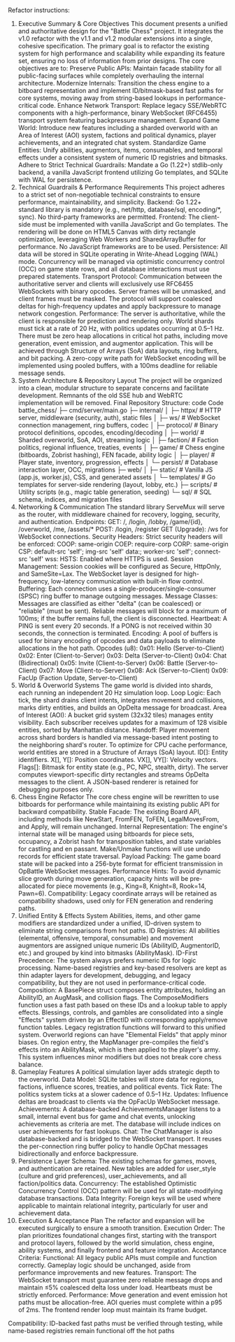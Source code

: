 

Refactor instructions:
1. Executive Summary & Core Objectives
This document presents a unified and authoritative design for the "Battle Chess" project. It integrates the v1.0 refactor with the v1.1 and v1.2 modular extensions into a single, cohesive specification. The primary goal is to refactor the existing system for high performance and scalability while expanding its feature set, ensuring no loss of information from prior designs.
The core objectives are to:
Preserve Public APIs: Maintain facade stability for all public-facing surfaces while completely overhauling the internal architecture.
Modernize Internals: Transition the chess engine to a bitboard representation and implement ID/bitmask-based fast paths for core systems, moving away from string-based lookups in performance-critical code.
Enhance Network Transport: Replace legacy SSE/WebRTC components with a high-performance, binary WebSocket (RFC6455) transport system featuring backpressure management.
Expand Game World: Introduce new features including a sharded overworld with an Area of Interest (AOI) system, factions and political dynamics, player achievements, and an integrated chat system.
Standardize Game Entities: Unify abilities, augmentors, items, consumables, and temporal effects under a consistent system of numeric ID registries and bitmasks.
Adhere to Strict Technical Guardrails: Mandate a Go (1.22+) stdlib-only backend, a vanilla JavaScript frontend utilizing Go templates, and SQLite with WAL for persistence.
2. Technical Guardrails & Performance Requirements
This project adheres to a strict set of non-negotiable technical constraints to ensure performance, maintainability, and simplicity.
Backend: Go 1.22+ standard library is mandatory (e.g., net/http, database/sql, encoding/*, sync). No third-party frameworks are permitted.
Frontend: The client-side must be implemented with vanilla JavaScript and Go templates. The rendering will be done on HTML5 Canvas with dirty rectangle optimization, leveraging Web Workers and SharedArrayBuffer for performance. No JavaScript frameworks are to be used.
Persistence: All data will be stored in SQLite operating in Write-Ahead Logging (WAL) mode. Concurrency will be managed via optimistic concurrency control (OCC) on game state rows, and all database interactions must use prepared statements.
Transport Protocol: Communication between the authoritative server and clients will exclusively use RFC6455 WebSockets with binary opcodes. Server frames will be unmasked, and client frames must be masked. The protocol will support coalesced deltas for high-frequency updates and apply backpressure to manage network congestion.
Performance:
The server is authoritative, while the client is responsible for prediction and rendering only.
World shards must tick at a rate of 20 Hz, with politics updates occurring at 0.5–1 Hz.
There must be zero heap allocations in critical hot paths, including move generation, event emission, and augmentor application. This will be achieved through Structure of Arrays (SoA) data layouts, ring buffers, and bit packing.
A zero-copy write path for WebSocket encoding will be implemented using pooled buffers, with a 100ms deadline for reliable message sends.
3. System Architecture & Repository Layout
The project will be organized into a clean, modular structure to separate concerns and facilitate development. Remnants of the old SSE hub and WebRTC implementation will be removed.
Final Repository Structure:
code
Code
battle_chess/
├─ cmd/server/main.go
├─ internal/
│  ├─ httpx/       # HTTP server, middleware (security, auth), static files
│  ├─ ws/          # WebSocket connection management, ring buffers, codec
│  ├─ protocol/    # Binary protocol definitions, opcodes, encoding/decoding
│  ├─ world/       # Sharded overworld, SoA, AOI, streaming logic
│  ├─ faction/     # Faction politics, regional influence, treaties, events
│  ├─ game/        # Chess engine (bitboards, Zobrist hashing), FEN facade, ability logic
│  ├─ player/      # Player state, inventory, progression, effects
│  └─ persist/     # Database interaction layer, OCC, migrations
├─ web/
│  ├─ static/      # Vanilla JS (app.js, worker.js), CSS, and generated assets
│  └─ templates/   # Go templates for server-side rendering (layout, lobby, etc.)
├─ scripts/       # Utility scripts (e.g., magic table generation, seeding)
└─ sql/           # SQL schema, indices, and migration files
4. Networking & Communication
The standard library ServeMux will serve as the router, with middleware chained for recovery, logging, security, and authentication.
Endpoints:
GET: /, /login, /lobby, /game/{id}, /overworld, /me, /assets/*
POST: /login, /register
GET (Upgrade): /ws for WebSocket connections.
Security Headers: Strict security headers will be enforced:
COOP: same-origin
COEP: require-corp
CORP: same-origin
CSP: default-src 'self'; img-src 'self' data:; worker-src 'self'; connect-src 'self' wss:
HSTS: Enabled where HTTPS is used.
Session Management: Session cookies will be configured as Secure, HttpOnly, and SameSite=Lax.
The WebSocket layer is designed for high-frequency, low-latency communication with built-in flow control.
Buffering: Each connection uses a single-producer/single-consumer (SPSC) ring buffer to manage outgoing messages.
Message Classes: Messages are classified as either "delta" (can be coalesced) or "reliable" (must be sent). Reliable messages will block for a maximum of 100ms; if the buffer remains full, the client is disconnected.
Heartbeat: A PING is sent every 20 seconds. If a PONG is not received within 30 seconds, the connection is terminated.
Encoding: A pool of buffers is used for binary encoding of opcodes and data payloads to eliminate allocations in the hot path.
Opcodes (u8):
0x01: Hello (Server-to-Client)
0x02: Enter (Client-to-Server)
0x03: Delta (Server-to-Client)
0x04: Chat (Bidirectional)
0x05: Invite (Client-to-Server)
0x06: Battle (Server-to-Client)
0x07: Move (Client-to-Server)
0x08: Ack (Server-to-Client)
0x09: FacUp (Faction Update, Server-to-Client)
5. World & Overworld Systems
The game world is divided into shards, each running an independent 20 Hz simulation loop.
Loop Logic: Each tick, the shard drains client intents, integrates movement and collisions, marks dirty entities, and builds an OpDelta message for broadcast.
Area of Interest (AOI): A bucket grid system (32x32 tiles) manages entity visibility. Each subscriber receives updates for a maximum of 128 visible entities, sorted by Manhattan distance.
Handoff: Player movement across shard borders is handled via message-based intent posting to the neighboring shard's router.
To optimize for CPU cache performance, world entities are stored in a Structure of Arrays (SoA) layout.
ID[]: Entity identifiers.
X[], Y[]: Position coordinates.
VX[], VY[]: Velocity vectors.
Flags[]: Bitmask for entity state (e.g., PC, NPC, stealth, dirty).
The server computes viewport-specific dirty rectangles and streams OpDelta messages to the client. A JSON-based renderer is retained for debugging purposes only.
6. Chess Engine Refactor
The core chess engine will be rewritten to use bitboards for performance while maintaining its existing public API for backward compatibility.
Stable Facade: The existing Board API, including methods like NewStart, FromFEN, ToFEN, LegalMovesFrom, and Apply, will remain unchanged.
Internal Representation: The engine's internal state will be managed using bitboards for piece sets, occupancy, a Zobrist hash for transposition tables, and state variables for castling and en passant. Make/Unmake functions will use undo records for efficient state traversal.
Payload Packing: The game board state will be packed into a 256-byte format for efficient transmission in OpBattle WebSocket messages.
Performance Hints: To avoid dynamic slice growth during move generation, capacity hints will be pre-allocated for piece movements (e.g., King=8, Knight=8, Rook=14, Pawn=6).
Compatibility: Legacy coordinate arrays will be retained as compatibility shadows, used only for FEN generation and rendering paths.
7. Unified Entity & Effects System
Abilities, items, and other game modifiers are standardized under a unified, ID-driven system to eliminate string comparisons from hot paths.
ID Registries: All abilities (elemental, offensive, temporal, consumable) and movement augmentors are assigned unique numeric IDs (AbilityID, AugmentorID, etc.) and grouped by kind into bitmasks (AbilityMask).
ID-First Precedence: The system always prefers numeric IDs for logic processing. Name-based registries and key-based resolvers are kept as thin adapter layers for development, debugging, and legacy compatibility, but they are not used in performance-critical code.
Composition: A BasePiece struct composes entity attributes, holding an AbilityID, an AugMask, and collision flags. The ComposeModifiers function uses a fast path based on these IDs and a lookup table to apply effects.
Blessings, controls, and gambles are consolidated into a single "Effects" system driven by an EffectID with corresponding apply/remove function tables. Legacy registration functions will forward to this unified system.
Overworld regions can have "Elemental Fields" that apply minor biases. On region entry, the MapManager pre-compiles the field's effects into an AbilityMask, which is then applied to the player's army. This system influences minor modifiers but does not break core chess balance.
8. Gameplay Features
A political simulation layer adds strategic depth to the overworld.
Data Model: SQLite tables will store data for regions, factions, influence scores, treaties, and political events.
Tick Rate: The politics system ticks at a slower cadence of 0.5–1 Hz.
Updates: Influence deltas are broadcast to clients via the OpFacUp WebSocket message.
Achievements: A database-backed AchievementsManager listens to a small, internal event bus for game and chat events, unlocking achievements as criteria are met. The database will include indices on user achievements for fast lookups.
Chat: The ChatManager is also database-backed and is bridged to the WebSocket transport. It reuses the per-connection ring buffer policy to handle OpChat messages bidirectionally and enforce backpressure.
9. Persistence Layer
Schema: The existing schemas for games, moves, and authentication are retained. New tables are added for user_style (culture and grid preferences), user_achievements, and all faction/politics data.
Concurrency: The established Optimistic Concurrency Control (OCC) pattern will be used for all state-modifying database transactions.
Data Integrity: Foreign keys will be used where applicable to maintain relational integrity, particularly for user and achievement data.
10. Execution & Acceptance Plan
The refactor and expansion will be executed surgically to ensure a smooth transition.
Execution Order: The plan prioritizes foundational changes first, starting with the transport and protocol layers, followed by the world simulation, chess engine, ability systems, and finally frontend and feature integration.
Acceptance Criteria:
Functional: All legacy public APIs must compile and function correctly. Gameplay logic should be unchanged, aside from performance improvements and new features.
Transport: The WebSocket transport must guarantee zero reliable message drops and maintain ≤5% coalesced delta loss under load. Heartbeats must be strictly enforced.
Performance: Move generation and event emission hot paths must be allocation-free. AOI queries must complete within a p95 of 2ms. The frontend render loop must maintain its frame budget.

Compatibility: ID-backed fast paths must be verified through testing, while name-based registries remain functional off the hot paths
